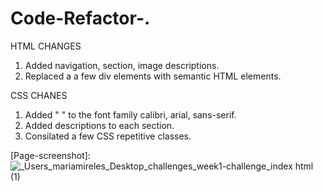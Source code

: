 # Code-Refactor-.

HTML CHANGES

1. Added navigation, section, image descriptions.
2. Replaced a a few div elements with semantic HTML elements.

CSS CHANES

1. Added " " to the font family calibri, arial, sans-serif.
2. Added descriptions to each section.
3. Consilated a few CSS repetitive classes.

[Page-screenshot]: ![_Users_mariamireles_Desktop_challenges_week1-challenge_index html (1)](https://user-images.githubusercontent.com/83253575/118372455-56fba480-b577-11eb-8c4d-f1e920dc41d1.png)
